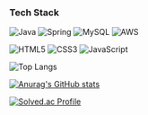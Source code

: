 <!--
### Hi there 👋
**gorb6593/gorb6593** is a ✨ _special_ ✨ repository because its `README.md` (this file) appears on your GitHub profile.
<a href="https://velog.io/@colorful-stars" target="_blank"><img src="https://img.shields.io/badge/Velog-20c997?style=flat-square&logo=Vimeo&logoColor=white"/></a>

Here are some ideas to get you started:

- 🔭 I’m currently working on ...
- 🌱 I’m currently learning ...
- 👯 I’m looking to collaborate on ...
- 🤔 I’m looking for help with ...
- 💬 Ask me about ...
- 📫 How to reach me: ...
- 😄 Pronouns: ...
- ⚡ Fun fact: ...
[![Anurag's GitHub stats](https://github-readme-stats.vercel.app/api?username=gorb6593)](https://github.com/anuraghazra/github-readme-stats)
### Tools
# 💪Skills
-->

### Tech Stack 
![Java](https://img.shields.io/badge/Java-007396.svg?&style=for-the-badge&logo=Java&logoColor=white)
![Spring](https://img.shields.io/badge/Spring%20Boot-6DB33F.svg?&style=for-the-badge&logo=Spring%20Boot&logoColor=white)
![MySQL](https://img.shields.io/badge/MySQL-4479A1.svg?&style=for-the-badge&logo=MySQL&logoColor=white)
![AWS](https://img.shields.io/badge/AWS-%23FF9900.svg?style=for-the-badge&logo=amazon-aws&logoColor=white)

![HTML5](https://img.shields.io/badge/HTML5-E34F26.svg?&style=for-the-badge&logo=HTML5&logoColor=white)
![CSS3](https://img.shields.io/badge/CSS3-1572B6.svg?&style=for-the-badge&logo=CSS3&logoColor=white)
![JavaScript](https://img.shields.io/badge/JavaScript-F7DF1E.svg?&style=for-the-badge&logo=JavaScript&logoColor=white)

![Top Langs](https://github-readme-stats.vercel.app/api/top-langs/?username=gorb6593&layout=compact)

[![Anurag's GitHub stats](https://github-readme-stats.vercel.app/api?username=gorb6593)](https://github.com/anuraghazra/github-readme-stats)

[![Solved.ac Profile](http://mazassumnida.wtf/api/v2/generate_badge?boj=go6593)](https://solved.ac/go6593/)
